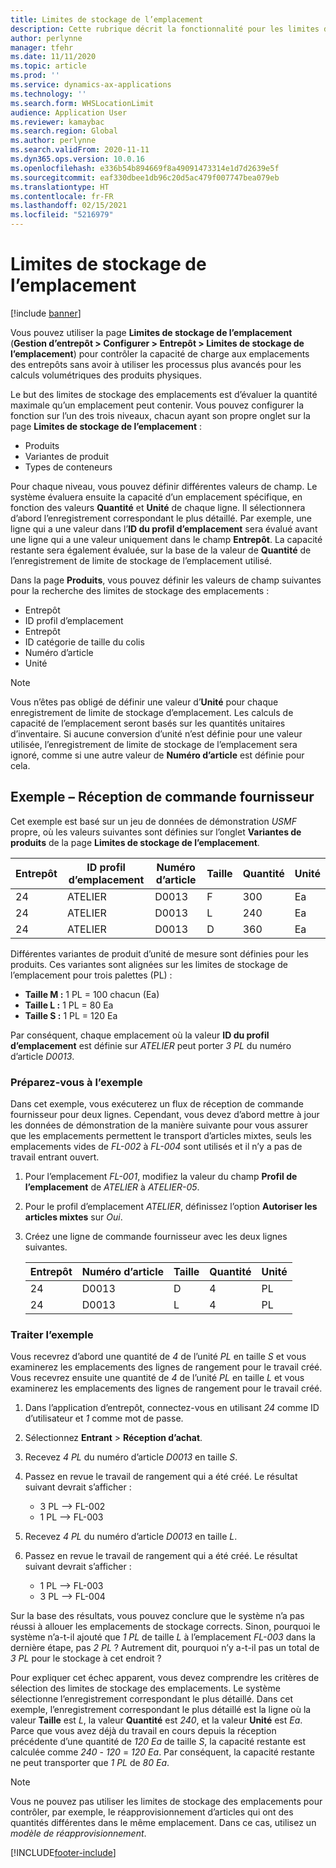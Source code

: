 ```yaml
---
title: Limites de stockage de l’emplacement
description: Cette rubrique décrit la fonctionnalité pour les limites de stockage des emplacements.
author: perlynne
manager: tfehr
ms.date: 11/11/2020
ms.topic: article
ms.prod: ''
ms.service: dynamics-ax-applications
ms.technology: ''
ms.search.form: WHSLocationLimit
audience: Application User
ms.reviewer: kamaybac
ms.search.region: Global
ms.author: perlynne
ms.search.validFrom: 2020-11-11
ms.dyn365.ops.version: 10.0.16
ms.openlocfilehash: e336b54b894669f8a49091473314e1d7d2639e5f
ms.sourcegitcommit: eaf330dbee1db96c20d5ac479f007747bea079eb
ms.translationtype: HT
ms.contentlocale: fr-FR
ms.lasthandoff: 02/15/2021
ms.locfileid: "5216979"
---
```

# <a name="location-stocking-limits"></a>Limites de stockage de l’emplacement

[!include [banner](../includes/banner.md)]

Vous pouvez utiliser la page **Limites de stockage de l’emplacement** (**Gestion d’entrepôt \> Configurer \> Entrepôt \> Limites de stockage de l’emplacement**) pour contrôler la capacité de charge aux emplacements des entrepôts sans avoir à utiliser les processus plus avancés pour les calculs volumétriques des produits physiques.

Le but des limites de stockage des emplacements est d’évaluer la quantité maximale qu’un emplacement peut contenir. Vous pouvez configurer la fonction sur l’un des trois niveaux, chacun ayant son propre onglet sur la page **Limites de stockage de l’emplacement** :

- Produits
- Variantes de produit
- Types de conteneurs

Pour chaque niveau, vous pouvez définir différentes valeurs de champ. Le système évaluera ensuite la capacité d’un emplacement spécifique, en fonction des valeurs **Quantité** et **Unité** de chaque ligne. Il sélectionnera d’abord l’enregistrement correspondant le plus détaillé. Par exemple, une ligne qui a une valeur dans l’**ID du profil d’emplacement** sera évalué avant une ligne qui a une valeur uniquement dans le champ **Entrepôt**. La capacité restante sera également évaluée, sur la base de la valeur de **Quantité** de l’enregistrement de limite de stockage de l’emplacement utilisé.

Dans la page **Produits**, vous pouvez définir les valeurs de champ suivantes pour la recherche des limites de stockage des emplacements :

- Entrepôt
- ID profil d’emplacement
- Entrepôt
- ID catégorie de taille du colis
- Numéro d’article
- Unité

> [!NOTE]
> Vous n’êtes pas obligé de définir une valeur d’**Unité** pour chaque enregistrement de limite de stockage d’emplacement. Les calculs de capacité de l’emplacement seront basés sur les quantités unitaires d’inventaire. Si aucune conversion d’unité n’est définie pour une valeur utilisée, l’enregistrement de limite de stockage de l’emplacement sera ignoré, comme si une autre valeur de **Numéro d’article** est définie pour cela.

## <a name="example--purchase-order-receiving"></a>Exemple – Réception de commande fournisseur

Cet exemple est basé sur un jeu de données de démonstration *USMF* propre, où les valeurs suivantes sont définies sur l’onglet **Variantes de produits** de la page **Limites de stockage de l’emplacement**.

| Entrepôt | ID profil d’emplacement | Numéro d’article | Taille | Quantité | Unité |
|-----------|---------------------|-------------|------|----------|------|
| 24        | ATELIER               | D0013       | F    | 300      | Ea   |
| 24        | ATELIER               | D0013       | L    | 240      | Ea   |
| 24        | ATELIER               | D0013       | D    | 360      | Ea   |

Différentes variantes de produit d’unité de mesure sont définies pour les produits. Ces variantes sont alignées sur les limites de stockage de l’emplacement pour trois palettes (PL) :

- **Taille M :** 1 PL = 100 chacun (Ea)
- **Taille L :** 1 PL = 80 Ea
- **Taille S :** 1 PL = 120 Ea

Par conséquent, chaque emplacement où la valeur **ID du profil d’emplacement** est définie sur *ATELIER* peut porter *3* *PL* du numéro d’article *D0013*.

### <a name="prepare-for-the-example"></a>Préparez-vous à l’exemple

Dans cet exemple, vous exécuterez un flux de réception de commande fournisseur pour deux lignes. Cependant, vous devez d’abord mettre à jour les données de démonstration de la manière suivante pour vous assurer que les emplacements permettent le transport d’articles mixtes, seuls les emplacements vides de *FL-002* à *FL-004* sont utilisés et il n’y a pas de travail entrant ouvert.

1. Pour l’emplacement *FL-001*, modifiez la valeur du champ **Profil de l’emplacement** de *ATELIER* à *ATELIER-05*.
1. Pour le profil d’emplacement *ATELIER*, définissez l’option **Autoriser les articles mixtes** sur *Oui*.
1. Créez une ligne de commande fournisseur avec les deux lignes suivantes.

    | Entrepôt | Numéro d’article | Taille | Quantité | Unité |
    |-----------|-------------|------|----------|------|
    | 24        | D0013       | D    | 4        | PL   |
    | 24        | D0013       | L    | 4        | PL   |

### <a name="process-the-example"></a>Traiter l’exemple

Vous recevrez d’abord une quantité de *4* de l’unité *PL* en taille *S* et vous examinerez les emplacements des lignes de rangement pour le travail créé. Vous recevrez ensuite une quantité de *4* de l’unité *PL* en taille *L* et vous examinerez les emplacements des lignes de rangement pour le travail créé.

1. Dans l’application d’entrepôt, connectez-vous en utilisant *24* comme ID d’utilisateur et *1* comme mot de passe.
1. Sélectionnez **Entrant** \> **Réception d’achat**.
1. Recevez *4* *PL* du numéro d’article *D0013* en taille *S*.
1. Passez en revue le travail de rangement qui a été créé. Le résultat suivant devrait s’afficher :

    - 3 PL –\> FL-002
    - 1 PL –\> FL-003

1. Recevez *4* *PL* du numéro d’article *D0013* en taille *L*.
1. Passez en revue le travail de rangement qui a été créé. Le résultat suivant devrait s’afficher :

    - 1 PL –\> FL-003
    - 3 PL –\> FL-004

Sur la base des résultats, vous pouvez conclure que le système n’a pas réussi à allouer les emplacements de stockage corrects. Sinon, pourquoi le système n’a-t-il ajouté que *1* *PL* de taille *L* à l’emplacement *FL-003* dans la dernière étape, pas *2* *PL* ? Autrement dit, pourquoi n’y a-t-il pas un total de *3* *PL* pour le stockage à cet endroit ?

Pour expliquer cet échec apparent, vous devez comprendre les critères de sélection des limites de stockage des emplacements. Le système sélectionne l’enregistrement correspondant le plus détaillé. Dans cet exemple, l’enregistrement correspondant le plus détaillé est la ligne où la valeur **Taille** est *L*, la valeur **Quantité** est *240*, et la valeur **Unité** est *Ea*. Parce que vous avez déjà du travail en cours depuis la réception précédente d’une quantité de *120* *Ea* de taille *S*, la capacité restante est calculée comme *240* - *120* = *120* *Ea*. Par conséquent, la capacité restante ne peut transporter que *1* *PL* de *80* *Ea*.

> [!NOTE]
> Vous ne pouvez pas utiliser les limites de stockage des emplacements pour contrôler, par exemple, le réapprovisionnement d’articles qui ont des quantités différentes dans le même emplacement. Dans ce cas, utilisez un *modèle de réapprovisionnement*.


[!INCLUDE[footer-include](../../includes/footer-banner.md)]